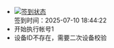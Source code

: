 - [![签到状态](https://github.com/womade/Cloud189-Actions/actions/workflows/main.yml/badge.svg?branch=main)](https://github.com/womade/Cloud189-Actions/actions/workflows/main.yml) <br> 签到时间：2025-07-10 18:44:22
- 开始执行帐号1
- 设备ID不存在，需要二次设备校验
